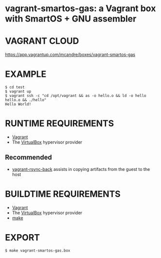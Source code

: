 # vagrant-smartos-gas: a Vagrant box with SmartOS + GNU assembler

# VAGRANT CLOUD

https://app.vagrantup.com/mcandre/boxes/vagrant-smartos-gas

# EXAMPLE

```console
$ cd test
$ vagrant up
$ vagrant ssh -c "cd /opt/vagrant && as -o hello.o && ld -o hello hello.o && ./hello"
Hello World!
```

# RUNTIME REQUIREMENTS

* [Vagrant](https://www.vagrantup.com)
* The [VirtualBox](https://www.virtualbox.org) hypervisor provider

## Recommended

* [vagrant-rsync-back](https://github.com/smerrill/vagrant-rsync-back) assists in copying artifacts from the guest to the host

# BUILDTIME REQUIREMENTS

* [Vagrant](https://www.vagrantup.com)
* The [VirtualBox](https://www.virtualbox.org) hypervisor provider
* [make](https://www.gnu.org/software/make/)

# EXPORT

```console
$ make vagrant-smartos-gas.box
```
